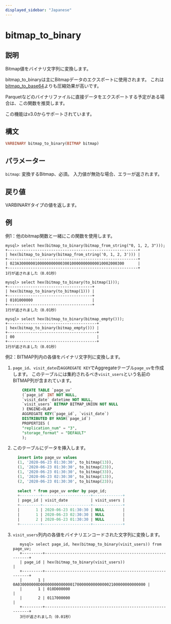```yaml
---
displayed_sidebar: "Japanese"
---
```


# bitmap_to_binary

## 説明

Bitmap値をバイナリ文字列に変換します。

bitmap_to_binaryは主にBitmapデータのエクスポートに使用されます。 これは[bitmap_to_base64](./bitmap_to_base64.md)よりも圧縮効果が高いです。

Parquetなどのバイナリファイルに直接データをエクスポートする予定がある場合は、この関数を推奨します。

この機能はv3.0からサポートされています。

## 構文

```Haskell
VARBINARY bitmap_to_binary(BITMAP bitmap)
```

## パラメーター

`bitmap`: 変換するBitmap、必須。 入力値が無効な場合、エラーが返されます。

## 戻り値

VARBINARYタイプの値を返します。

## 例

例1：他のbitmap関数と一緒にこの関数を使用します。

```Plain
mysql> select hex(bitmap_to_binary(bitmap_from_string("0, 1, 2, 3")));
+---------------------------------------------------------+
| hex(bitmap_to_binary(bitmap_from_string('0, 1, 2, 3'))) |
+---------------------------------------------------------+
| 023A3000000100000000000300100000000000010002000300      |
+---------------------------------------------------------+
1行が返されました（0.01秒）

mysql> select hex(bitmap_to_binary(to_bitmap(1)));
+-------------------------------------+
| hex(bitmap_to_binary(to_bitmap(1))) |
+-------------------------------------+
| 0101000000                          |
+-------------------------------------+
1行が返されました（0.01秒）

mysql> select hex(bitmap_to_binary(bitmap_empty()));
+---------------------------------------+
| hex(bitmap_to_binary(bitmap_empty())) |
+---------------------------------------+
| 00                                    |
+---------------------------------------+
1行が返されました（0.01秒）
```

例2：BITMAP列内の各値をバイナリ文字列に変換します。

1. `page_id`、`visit_date`の`AGGREGATE KEY`でAggregateテーブル`page_uv`を作成します。 このテーブルには集約されるべき`visit_users`という名前のBITMAP列が含まれています。

    ```SQL
        CREATE TABLE `page_uv`
        (`page_id` INT NOT NULL,
        `visit_date` datetime NOT NULL,
        `visit_users` BITMAP BITMAP_UNION NOT NULL
        ) ENGINE=OLAP
        AGGREGATE KEY(`page_id`, `visit_date`)
        DISTRIBUTED BY HASH(`page_id`)
        PROPERTIES (
        "replication_num" = "3",
        "storage_format" = "DEFAULT"
        );
    ```

2. このテーブルにデータを挿入します。

    ```SQL
      insert into page_uv values
      (1, '2020-06-23 01:30:30', to_bitmap(13)),
      (1, '2020-06-23 01:30:30', to_bitmap(23)),
      (1, '2020-06-23 01:30:30', to_bitmap(33)),
      (1, '2020-06-23 02:30:30', to_bitmap(13)),
      (2, '2020-06-23 01:30:30', to_bitmap(23));
      
      select * from page_uv order by page_id;
      +---------+---------------------+-------------+
      | page_id | visit_date          | visit_users |
      +---------+---------------------+-------------+
      |       1 | 2020-06-23 01:30:30 | NULL        |
      |       1 | 2020-06-23 02:30:30 | NULL        |
      |       2 | 2020-06-23 01:30:30 | NULL        |
      +---------+---------------------+-------------+
    ```

3. `visit_users`列内の各値をバイナリエンコードされた文字列に変換します。

    ```Plain
       mysql> select page_id, hex(bitmap_to_binary(visit_users)) from page_uv;
       +---------+------------------------------------------------------------+
       | page_id | hex(bitmap_to_binary(visit_users))                         |
       +---------+------------------------------------------------------------+
       |       1 | 0A030000000D0000000000000017000000000000002100000000000000 |
       |       1 | 010D000000                                                 |
       |       2 | 0117000000                                                 |
       +---------+------------------------------------------------------------+
       3行が返されました（0.01秒）
    ```